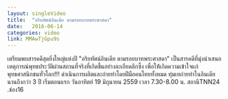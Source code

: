 ```yaml
---
layout: singleVideo
title:  "อริยทัศน์อินเดีย ตามรอยบาทพระศาสดา"
date:   2016-06-14
categories: video
link: MMAwTjGpu9s
---
```


เตรียมพบสารคดีสุดยิ่งใหญ่แห่งปี "อริยทัศน์อินเดีย ตามรอยบาทพระศาสดา" เป็นสารคดีที่มุ่งนำเสนอเหตุการณ์พุทธประวัติผ่านสถานที่จริงที่เกิดขึ้นอย่างละเอียดลึกซึ้ง เพื่อให้้เกิดความเข้าใจแก่พุทธศาสนิกชนทั่วโลก!!! ดำเนินการผลิตและถ่ายทำโดยฝีมือคนไทยทั้งหมด ทุ่มเทถ่ายทำในอินเดียนานถึงกว่า 3 ปี เริ่มตอนแรก วันอาทิตย์ 19 มิถุนายน 2559 เวลา 7.30-8.00 น. สถานีTNN24 .ช่อง16 